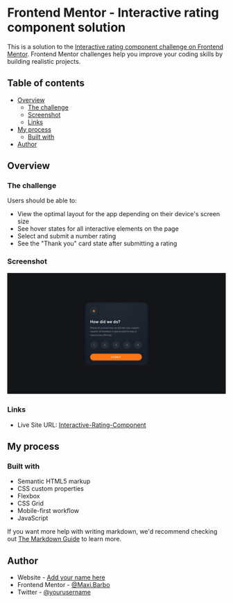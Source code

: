 # Frontend Mentor - Interactive rating component solution

This is a solution to the [Interactive rating component challenge on Frontend Mentor](https://www.frontendmentor.io/challenges/interactive-rating-component-koxpeBUmI). Frontend Mentor challenges help you improve your coding skills by building realistic projects. 

## Table of contents

- [Overview](#overview)
  - [The challenge](#the-challenge)
  - [Screenshot](#screenshot)
  - [Links](#links)
- [My process](#my-process)
  - [Built with](#built-with)
- [Author](#author)

## Overview

### The challenge

Users should be able to:

- View the optimal layout for the app depending on their device's screen size
- See hover states for all interactive elements on the page
- Select and submit a number rating
- See the "Thank you" card state after submitting a rating

### Screenshot

![](./design/desktop-design.jpg)

### Links

- Live Site URL: [Interactive-Rating-Component](https://maxibarbo.github.io/Interactive-rating-component/)

## My process

### Built with

- Semantic HTML5 markup
- CSS custom properties
- Flexbox
- CSS Grid
- Mobile-first workflow
- JavaScript


If you want more help with writing markdown, we'd recommend checking out [The Markdown Guide](https://www.markdownguide.org/) to learn more.

## Author

- Website - [Add your name here](https://maxibarbo.github.io/Interactive-rating-component/)
- Frontend Mentor - [@Maxi.Barbo](https://www.frontendmentor.io/profile/MaxiBarbo)
- Twitter - [@yourusername](https://www.twitter.com/yourusername)

